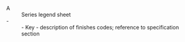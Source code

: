 <dl>

<dt id="building-components-dt-content">
<div markdown="1">
A
</div>
</dt>
<dd id="building-components-dd-content">
<div markdown="1">
<span class="transform-to-uppercase">
Series legend sheet
</span>
</div>
</dd>

<dt id="building-components-dt-content">
<div markdown="1">
-
</div>
</dt>
<dd id="building-components-dd-content">
<div markdown="1">
- Key - description of finishes codes; reference to specification section
</div>
</dd>

</dl>
